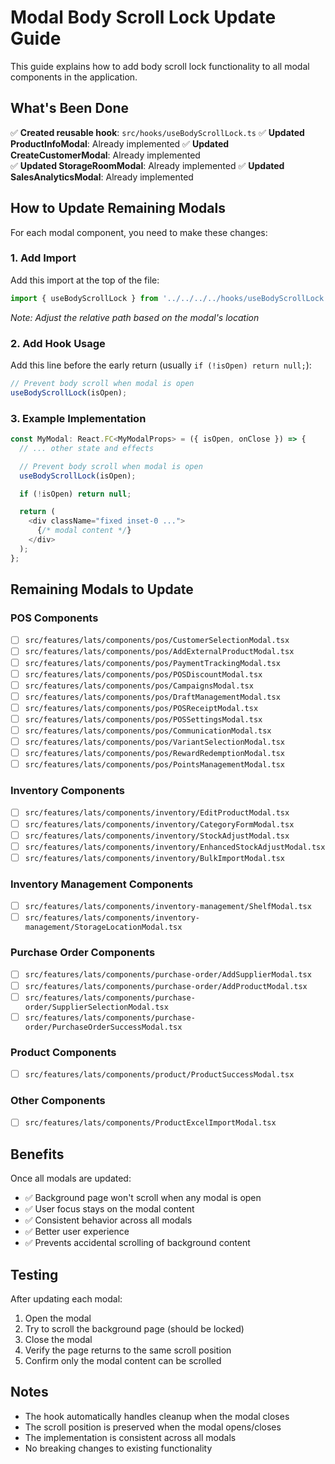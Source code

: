# Modal Body Scroll Lock Update Guide

This guide explains how to add body scroll lock functionality to all modal components in the application.

## What's Been Done

✅ **Created reusable hook**: `src/hooks/useBodyScrollLock.ts`
✅ **Updated ProductInfoModal**: Already implemented
✅ **Updated CreateCustomerModal**: Already implemented  
✅ **Updated StorageRoomModal**: Already implemented
✅ **Updated SalesAnalyticsModal**: Already implemented

## How to Update Remaining Modals

For each modal component, you need to make these changes:

### 1. Add Import
Add this import at the top of the file:
```typescript
import { useBodyScrollLock } from '../../../../hooks/useBodyScrollLock';
```
*Note: Adjust the relative path based on the modal's location*

### 2. Add Hook Usage
Add this line before the early return (usually `if (!isOpen) return null;`):
```typescript
// Prevent body scroll when modal is open
useBodyScrollLock(isOpen);
```

### 3. Example Implementation
```typescript
const MyModal: React.FC<MyModalProps> = ({ isOpen, onClose }) => {
  // ... other state and effects

  // Prevent body scroll when modal is open
  useBodyScrollLock(isOpen);

  if (!isOpen) return null;

  return (
    <div className="fixed inset-0 ...">
      {/* modal content */}
    </div>
  );
};
```

## Remaining Modals to Update

### POS Components
- [ ] `src/features/lats/components/pos/CustomerSelectionModal.tsx`
- [ ] `src/features/lats/components/pos/AddExternalProductModal.tsx`
- [ ] `src/features/lats/components/pos/PaymentTrackingModal.tsx`
- [ ] `src/features/lats/components/pos/POSDiscountModal.tsx`
- [ ] `src/features/lats/components/pos/CampaignsModal.tsx`
- [ ] `src/features/lats/components/pos/DraftManagementModal.tsx`
- [ ] `src/features/lats/components/pos/POSReceiptModal.tsx`
- [ ] `src/features/lats/components/pos/POSSettingsModal.tsx`
- [ ] `src/features/lats/components/pos/CommunicationModal.tsx`
- [ ] `src/features/lats/components/pos/VariantSelectionModal.tsx`
- [ ] `src/features/lats/components/pos/RewardRedemptionModal.tsx`
- [ ] `src/features/lats/components/pos/PointsManagementModal.tsx`

### Inventory Components
- [ ] `src/features/lats/components/inventory/EditProductModal.tsx`
- [ ] `src/features/lats/components/inventory/CategoryFormModal.tsx`
- [ ] `src/features/lats/components/inventory/StockAdjustModal.tsx`
- [ ] `src/features/lats/components/inventory/EnhancedStockAdjustModal.tsx`
- [ ] `src/features/lats/components/inventory/BulkImportModal.tsx`

### Inventory Management Components
- [ ] `src/features/lats/components/inventory-management/ShelfModal.tsx`
- [ ] `src/features/lats/components/inventory-management/StorageLocationModal.tsx`

### Purchase Order Components
- [ ] `src/features/lats/components/purchase-order/AddSupplierModal.tsx`
- [ ] `src/features/lats/components/purchase-order/AddProductModal.tsx`
- [ ] `src/features/lats/components/purchase-order/SupplierSelectionModal.tsx`
- [ ] `src/features/lats/components/purchase-order/PurchaseOrderSuccessModal.tsx`

### Product Components
- [ ] `src/features/lats/components/product/ProductSuccessModal.tsx`

### Other Components
- [ ] `src/features/lats/components/ProductExcelImportModal.tsx`

## Benefits

Once all modals are updated:
- ✅ Background page won't scroll when any modal is open
- ✅ User focus stays on the modal content
- ✅ Consistent behavior across all modals
- ✅ Better user experience
- ✅ Prevents accidental scrolling of background content

## Testing

After updating each modal:
1. Open the modal
2. Try to scroll the background page (should be locked)
3. Close the modal
4. Verify the page returns to the same scroll position
5. Confirm only the modal content can be scrolled

## Notes

- The hook automatically handles cleanup when the modal closes
- The scroll position is preserved when the modal opens/closes
- The implementation is consistent across all modals
- No breaking changes to existing functionality
